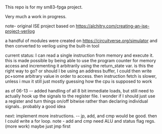 This repo is for my sm83-fpga project.

Very much a work in progress. 

note- original ISE project based on https://alchitry.com/creating-an-ise-project-verilog

a handful of modules were created on https://circuitverse.org/simulator and then converted to verilog using the built-in tool


current status: I can read a single instruction from memory and execute it. 
this is made possible by being able to use the program counter for memory access
and incrementing it arbitrarily using the return_state var.
is this the right way to go? or should I be using an address buffer,
I could then write pc+some arbitrary value in order to access. 
then instruction fetch is slower, unless i mux it
still just mostly guessing how the cpu is supposed to work

as of 06-13 -- added handling of all 8 bit immediate loads, but still need to actually
hook up the signals to the register file. I wonder if I should just use a register
and turn things on/off bitwise rather than declaring individual signals.. probably a good idea

next: implement more instructions. -- jp, add, and cmp would be good. 
then I could write a for loop. 
note - add and cmp need ALU and status flag regs. (more work)
maybe just jmp first 